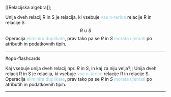 [[Relacijska algebra]];

Unija dveh relacij R in S je relacija, ki vsebuje <font color="#92cddc">vse n-terice</font> relacije R in relacije S.
$$R \cup S$$Operacija <font color="#92cddc">eliminira duplikate</font>, prav tako pa se $R$ in $S$ <font color="#92cddc">morata ujemati</font> po atributih in podatkovnih tipih.


---

#opb-flashcards 

Kaj vsebuje unija dveh relacij npr. $R$ in $S$, in kaj za niju velja?;; Unija dveh relacij R in S je relacija, ki vsebuje <font color="#92cddc">vse n-terice</font> relacije R in relacije S. Operacija <font color="#92cddc">eliminira duplikate</font>, prav tako pa se $R$ in $S$ <font color="#92cddc">morata ujemati</font> po atributih in podatkovnih tipih.
<!--SR:!2024-10-15,3,250-->

---
